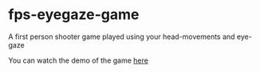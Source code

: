 # fps-eyegaze-game

A first person shooter game played using your head-movements and eye-gaze

You can watch the demo of the game [here](https://youtu.be/kv8gT9fZxzk)
